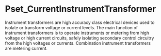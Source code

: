 # Pset_CurrentInstrumentTransformer

Instrument transformers are high accuracy class electrical devices used to isolate or transform voltage or current levels. The main function of instrument transformers is to operate instruments or metering from high voltage or high current circuits, safely isolating secondary control circuitry from the high voltages or currents. Combination instrument transformers are metering current.
